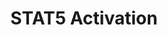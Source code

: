 ---
annotations:
- type: Pathway Ontology
  value: transcription pathway
authors:
- ReactomeTeam
- DeSl
description: Signal transducer and activator of transcription (STAT) constitutes a
  family of universal transcription factors. STAT5 refers to two highly related proteins,
  STAT5A and STAT5B, with critical function in cell survival and proliferation. Several
  upstream signals including cytokines and growth factors can trigger STAT5 activation.  View
  original pathway at [http://www.reactome.org/PathwayBrowser/#DIAGRAM=9645135 Reactome].
last-edited: 2021-01-25
organisms:
- Homo sapiens
redirect_from:
- /index.php/Pathway:WP4983
- /instance/WP4983
schema-jsonld:
- '@context': https://schema.org/
  '@id': https://wikipathways.github.io/pathways/WP4983.html
  '@type': Dataset
  creator:
    '@type': Organization
    name: WikiPathways
  description: Signal transducer and activator of transcription (STAT) constitutes
    a family of universal transcription factors. STAT5 refers to two highly related
    proteins, STAT5A and STAT5B, with critical function in cell survival and proliferation.
    Several upstream signals including cytokines and growth factors can trigger STAT5
    activation.  View original pathway at [http://www.reactome.org/PathwayBrowser/#DIAGRAM=9645135
    Reactome].
  keywords:
  - 'STAT5B '
  - 'GRB2-1 '
  - 'PTPN11 '
  - ATP
  - 'STAT5A '
  - Activators of
  - 'p-STAT5A, p-STAT5B '
  - 'Activators of STAT5 '
  - STAT5:STAT5
  - 'p-Y699-STAT5B '
  - ADP
  - 'Autophosphorylated FLT3 '
  - 'FLT3LG '
  - STAT5
  - STAT5:p-STAT5
  - 'p-Y-GAB2 '
  - 'p-Y694-STAT5A '
  - Activators of STAT5
  - p-STAT5A, p-STAT5B
  license: CC0
  name: STAT5 Activation
seo: CreativeWork
title: STAT5 Activation
wpid: WP4983
---